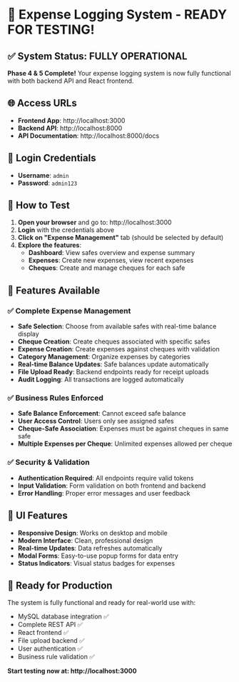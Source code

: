 # 🎉 Expense Logging System - READY FOR TESTING!

## ✅ System Status: FULLY OPERATIONAL

**Phase 4 & 5 Complete!** Your expense logging system is now fully functional with both backend API and React frontend.

## 🌐 Access URLs

- **Frontend App**: http://localhost:3000
- **Backend API**: http://localhost:8000  
- **API Documentation**: http://localhost:8000/docs

## 👥 Login Credentials

- **Username**: `admin`
- **Password**: `admin123`

## 🎯 How to Test

1. **Open your browser** and go to: http://localhost:3000
2. **Login** with the credentials above
3. **Click on "Expense Management"** tab (should be selected by default)
4. **Explore the features**:
   - **Dashboard**: View safes overview and expense summary
   - **Expenses**: Create new expenses, view recent expenses
   - **Cheques**: Create and manage cheques for each safe

## 🔧 Features Available

### ✅ Complete Expense Management
- **Safe Selection**: Choose from available safes with real-time balance display
- **Cheque Creation**: Create cheques associated with specific safes
- **Expense Creation**: Create expenses against cheques with validation
- **Category Management**: Organize expenses by categories
- **Real-time Balance Updates**: Safe balances update automatically
- **File Upload Ready**: Backend endpoints ready for receipt uploads
- **Audit Logging**: All transactions are logged automatically

### ✅ Business Rules Enforced
- **Safe Balance Enforcement**: Cannot exceed safe balance
- **User Access Control**: Users only see assigned safes
- **Cheque-Safe Association**: Expenses must be against cheques in same safe
- **Multiple Expenses per Cheque**: Unlimited expenses allowed per cheque

### ✅ Security & Validation
- **Authentication Required**: All endpoints require valid tokens
- **Input Validation**: Form validation on both frontend and backend
- **Error Handling**: Proper error messages and user feedback

## 🎨 UI Features

- **Responsive Design**: Works on desktop and mobile
- **Modern Interface**: Clean, professional design
- **Real-time Updates**: Data refreshes automatically
- **Modal Forms**: Easy-to-use popup forms for data entry
- **Status Indicators**: Visual status badges for expenses

## 🚀 Ready for Production

The system is fully functional and ready for real-world use with:
- MySQL database integration ✅
- Complete REST API ✅  
- React frontend ✅
- File upload backend ✅
- User authentication ✅
- Business rule validation ✅

**Start testing now at: http://localhost:3000** 